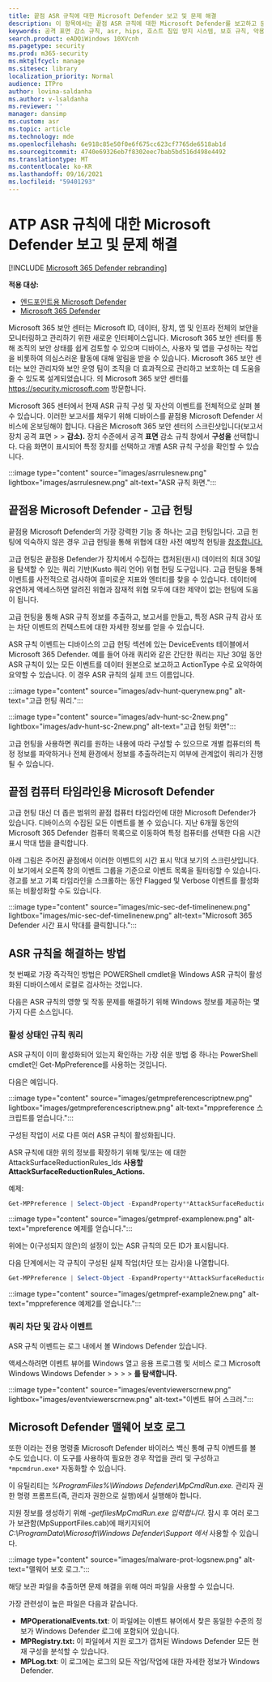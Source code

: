 ```yaml
---
title: 끝점 ASR 규칙에 대한 Microsoft Defender 보고 및 문제 해결
description: 이 항목에서는 끝점 ASR 규칙에 대한 Microsoft Defender를 보고하고 문제를 해결하는 방법을 설명
keywords: 공격 표면 감소 규칙, asr, hips, 호스트 침입 방지 시스템, 보호 규칙, 악용 방지, 악용, 감염 방지, 끝점용 Microsoft Defender
search.product: eADQiWindows 10XVcnh
ms.pagetype: security
ms.prod: m365-security
ms.mktglfcycl: manage
ms.sitesec: library
localization_priority: Normal
audience: ITPro
author: lovina-saldanha
ms.author: v-lsaldanha
ms.reviewer: ''
manager: dansimp
ms.custom: asr
ms.topic: article
ms.technology: mde
ms.openlocfilehash: 6e918c85e50f0e6f675cc623cf7765de6518ab1d
ms.sourcegitcommit: 4740e69326eb7f8302eec7bab5bd516d498e4492
ms.translationtype: MT
ms.contentlocale: ko-KR
ms.lasthandoff: 09/16/2021
ms.locfileid: "59401293"
---
```

# <a name="report-and-troubleshoot-microsoft-defender-for-atp-asr-rules"></a>ATP ASR 규칙에 대한 Microsoft Defender 보고 및 문제 해결

[!INCLUDE [Microsoft 365 Defender rebranding](../../includes/microsoft-defender.md)]

**적용 대상:**

- [엔드포인트용 Microsoft Defender](https://go.microsoft.com/fwlink/?linkid=2154037)
- [Microsoft 365 Defender](https://go.microsoft.com/fwlink/?linkid=2118804)

Microsoft 365 보안 센터는 Microsoft ID, 데이터, 장치, 앱 및 인프라 전체의 보안을 모니터링하고 관리하기 위한 새로운 인터페이스입니다. Microsoft 365 보안 센터를 통해 조직의 보안 상태를 쉽게 검토할 수 있으며 디바이스, 사용자 및 앱을 구성하는 작업을 비롯하여 의심스러운 활동에 대해 알림을 받을 수 있습니다. Microsoft 365 보안 센터는 보안 관리자와 보안 운영 팀이 조직을 더 효과적으로 관리하고 보호하는 데 도움을 줄 수 있도록 설계되었습니다. 의 Microsoft 365 보안 센터를 <https://security.microsoft.com> 방문합니다.

Microsoft 365 센터에서 현재 ASR 규칙 구성 및 자산의 이벤트를 전체적으로 살펴 볼 수 있습니다. 이러한 보고서를 채우기 위해 디바이스를 끝점용 Microsoft Defender 서비스에 온보딩해야 합니다.
다음은 Microsoft 365 보안 센터의 스크린샷입니다(보고서  장치 공격 표면 \>  \> **감소).** 장치 수준에서 공격 **표면** 감소 규칙 창에서 **구성을** 선택합니다. 다음 화면이 표시되어 특정 장치를 선택하고 개별 ASR 규칙 구성을 확인할 수 있습니다.

:::image type="content" source="images/asrrulesnew.png" lightbox="images/asrrulesnew.png" alt-text="ASR 규칙 화면.":::

## <a name="microsoft-defender-for-endpoint---advanced-hunting"></a>끝점용 Microsoft Defender - 고급 헌팅

끝점용 Microsoft Defender의 가장 강력한 기능 중 하나는 고급 헌팅입니다. 고급 헌팅에 익숙하지 않은 경우 고급 헌팅을 통해 위협에 대한 사전 예방적 헌팅을 [참조합니다.](advanced-hunting-overview.md)

고급 헌팅은 끝점용 Defender가 장치에서 수집하는 캡처된(원시) 데이터의 최대 30일을 탐색할 수 있는 쿼리 기반(Kusto 쿼리 언어) 위협 헌팅 도구입니다. 고급 헌팅을 통해 이벤트를 사전적으로 검사하여 흥미로운 지표와 엔터티를 찾을 수 있습니다. 데이터에 유연하게 액세스하면 알려진 위협과 잠재적 위협 모두에 대한 제약이 없는 헌팅에 도움이 됩니다.

고급 헌팅을 통해 ASR 규칙 정보를 추출하고, 보고서를 만들고, 특정 ASR 규칙 감사 또는 차단 이벤트의 컨텍스트에 대한 자세한 정보를 얻을 수 있습니다.

ASR 규칙 이벤트는 디바이스의 고급 헌팅 섹션에 있는 DeviceEvents 테이블에서 Microsoft 365 Defender. 예를 들어 아래 쿼리와 같은 간단한 쿼리는 지난 30일 동안 ASR 규칙이 있는 모든 이벤트를 데이터 원본으로 보고하고 ActionType 수로 요약하여 요약할 수 있습니다. 이 경우 ASR 규칙의 실제 코드 이름입니다.

:::image type="content" source="images/adv-hunt-querynew.png" alt-text="고급 헌팅 쿼리.":::

:::image type="content" source="images/adv-hunt-sc-2new.png" lightbox="images/adv-hunt-sc-2new.png" alt-text="고급 헌팅 화면":::

고급 헌팅을 사용하면 쿼리를 원하는 내용에 따라 구성할 수 있으므로 개별 컴퓨터의 특정 정보를 파악하거나 전체 환경에서 정보를 추출하려는지 여부에 관계없이 쿼리가 진행될 수 있습니다.

## <a name="microsoft-defender-for-endpoint-machine-timeline"></a>끝점 컴퓨터 타임라인용 Microsoft Defender

고급 헌팅 대신 더 좁은 범위의 끝점 컴퓨터 타임라인에 대한 Microsoft Defender가 있습니다. 디바이스의 수집된 모든 이벤트를 볼 수 있습니다. 지난 6개월 동안의 Microsoft 365 Defender 컴퓨터 목록으로 이동하여 특정 컴퓨터를 선택한 다음 시간 표시 막대 탭을 클릭합니다.

아래 그림은 주어진 끝점에서 이러한 이벤트의 시간 표시 막대 보기의 스크린샷입니다. 이 보기에서 오른쪽 창의 이벤트 그룹을 기준으로 이벤트 목록을 필터링할 수 있습니다. 경고를 보고 기록 타임라인을 스크롤하는 동안 Flagged 및 Verbose 이벤트를 활성화 또는 비활성화할 수도 있습니다.

:::image type="content" source="images/mic-sec-def-timelinenew.png" lightbox="images/mic-sec-def-timelinenew.png" alt-text="Microsoft 365 Defender 시간 표시 막대를 클릭합니다.":::

## <a name="how-to-troubleshoot-asr-rules"></a>ASR 규칙을 해결하는 방법

첫 번째로 가장 즉각적인 방법은 POWERShell cmdlet을 Windows ASR 규칙이 활성화된 디바이스에서 로컬로 검사하는 것입니다.

다음은 ASR 규칙의 영향 및 작동 문제를 해결하기 위해 Windows 정보를 제공하는 몇 가지 다른 소스입니다.

### <a name="querying-which-rules-are-active"></a>활성 상태인 규칙 쿼리

ASR 규칙이 이미 활성화되어 있는지 확인하는 가장 쉬운 방법 중 하나는 PowerShell cmdlet인 Get-MpPreference를 사용하는 것입니다.

다음은 예입니다.

:::image type="content" source="images/getmpreferencescriptnew.png" lightbox="images/getmpreferencescriptnew.png" alt-text="mppreference 스크립트를 얻습니다.":::

구성된 작업이 서로 다른 여러 ASR 규칙이 활성화됩니다.

ASR 규칙에 대한 위의 정보를 확장하기 위해 및/또는 에 대한 AttackSurfaceReductionRules_Ids **사용할** **AttackSurfaceReductionRules_Actions.**

예제:

```powershell
Get-MPPreference | Select-Object -ExpandProperty**AttackSurfaceReductionRules_Ids
```

:::image type="content" source="images/getmpref-examplenew.png" alt-text="mpreference 예제를 얻습니다.":::

위에는 0(구성되지 않은)의 설정이 있는 ASR 규칙의 모든 ID가 표시됩니다.

다음 단계에서는 각 규칙이 구성된 실제 작업(차단 또는 감사)을 나열합니다.

```powershell
Get-MPPreference | Select-Object -ExpandProperty**AttackSurfaceReductionRules_Actions
```

:::image type="content" source="images/getmpref-example2new.png" alt-text="mppreference 예제2를 얻습니다.":::

### <a name="querying-blocking-and-auditing-events"></a>쿼리 차단 및 감사 이벤트

ASR 규칙 이벤트는 로그 내에서 볼 Windows Defender 있습니다.

액세스하려면 이벤트 뷰어를 Windows 열고 응용  프로그램 및 서비스 로그 Microsoft Windows Windows Defender \>  \>  \>  \> **를 탐색합니다.**

:::image type="content" source="images/eventviewerscrnew.png" lightbox="images/eventviewerscrnew.png" alt-text="이벤트 뷰어 스크러.":::

## <a name="microsoft-defender-malware-protection-logs"></a>Microsoft Defender 맬웨어 보호 로그

또한 이라는 전용 명령줄 Microsoft Defender 바이러스 백신 통해 규칙 이벤트를 볼 수도 있습니다. 이 도구를 사용하여 필요한 경우 작업을 관리 및 구성하고 `*mpcmdrun.exe*` 자동화할 수 있습니다.

이 유틸리티는 *%ProgramFiles%\Windows Defender\MpCmdRun.exe.* 관리자 권한 명령 프롬프트(즉, 관리자 권한으로 실행)에서 실행해야 합니다.

지원 정보를 생성하기 위해 *-getfilesMpCmdRun.exe 입력합니다.* 잠시 후 여러 로그가 보관함(MpSupportFiles.cab)에 패키지되어 *C:\ProgramData\Microsoft\Windows Defender\Support 에서* 사용할 수 있습니다.

:::image type="content" source="images/malware-prot-logsnew.png" alt-text="맬웨어 보호 로그.":::

해당 보관 파일을 추출하면 문제 해결을 위해 여러 파일을 사용할 수 있습니다.

가장 관련성이 높은 파일은 다음과 같습니다.

- **MPOperationalEvents.txt**: 이 파일에는 이벤트 뷰어에서 찾은 동일한 수준의 정보가 Windows Defender 로그에 포함되어 있습니다.
- **MPRegistry.txt:** 이 파일에서 지원 로그가 캡처된 Windows Defender 모든 현재 구성을 분석할 수 있습니다.
- **MPLog.txt**: 이 로그에는 로그의 모든 작업/작업에 대한 자세한 정보가 Windows Defender.

